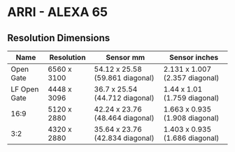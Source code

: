 # ARRI - ALEXA 65

## Resolution Dimensions

| Name         | Resolution   | Sensor mm                       | Sensor inches                  |
|--------------|--------------|---------------------------------|--------------------------------|
| Open Gate    | 6560 x 3100  | 54.12 x 25.58 (59.861 diagonal) | 2.131 x 1.007 (2.357 diagonal) |
| LF Open Gate | 4448 x 3096  | 36.7 x 25.54 (44.712 diagonal)  | 1.44 x 1.01 (1.759 diagonal)   |
| 16:9         | 5120 x 2880  | 42.24 x 23.76 (48.464 diagonal) | 1.663 x 0.935 (1.908 diagonal) |
| 3:2          | 4320 x 2880  | 35.64 x 23.76 (42.834 diagonal) | 1.403 x 0.935 (1.686 diagonal) |
